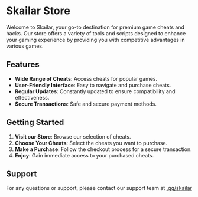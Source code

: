 # Skailar Store

Welcome to Skailar, your go-to destination for premium game cheats and hacks. Our store offers a variety of tools and scripts designed to enhance your gaming experience by providing you with competitive advantages in various games.

## Features

- **Wide Range of Cheats**: Access cheats for popular games.
- **User-Friendly Interface**: Easy to navigate and purchase cheats.
- **Regular Updates**: Constantly updated to ensure compatibility and effectiveness.
- **Secure Transactions**: Safe and secure payment methods.

## Getting Started

1. **Visit our Store**: Browse our selection of cheats.
2. **Choose Your Cheats**: Select the cheats you want to purchase.
3. **Make a Purchase**: Follow the checkout process for a secure transaction.
4. **Enjoy**: Gain immediate access to your purchased cheats.

## Support

For any questions or support, please contact our support team at [.gg/skailar](https://discord.gg/skailar)